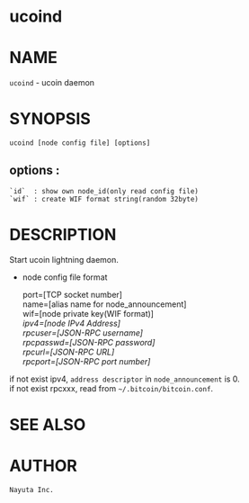 ucoind
====

# NAME

`ucoind` - ucoin daemon


# SYNOPSIS

    ucoind [node config file] [options]


## options :

    `id`  : show own node_id(only read config file)
    `wif` : create WIF format string(random 32byte)


# DESCRIPTION

Start ucoin lightning daemon.

* node config file format

    port=[TCP socket number]  
    name=[alias name for node_announcement]  
    wif=[node private key(WIF format)]  
    _ipv4=[node IPv4 Address]_  
    _rpcuser=[JSON-RPC username]_  
    _rpcpasswd=[JSON-RPC password]_  
    _rpcurl=[JSON-RPC URL]_  
    _rpcport=[JSON-RPC port number]_  

if not exist ipv4, `address descriptor` in `node_announcement` is 0.  
if not exist rpcxxx, read from `~/.bitcoin/bitcoin.conf`.


# SEE ALSO


# AUTHOR
    Nayuta Inc.

